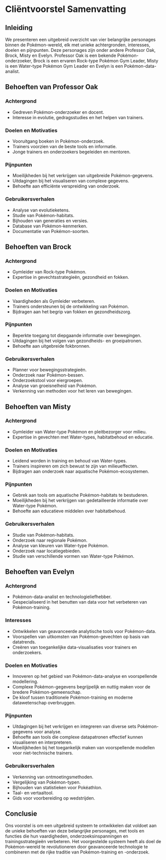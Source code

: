 # Cliëntvoorstel Samenvatting

## Inleiding
We presenteren een uitgebreid overzicht van vier belangrijke personages binnen de Pokémon-wereld, elk met unieke achtergronden, interesses, doelen en pijnpunten. Deze personages zijn onder andere Professor Oak, Brock, Misty en Evelyn. Professor Oak is een bekende Pokémon-onderzoeker, Brock is een ervaren Rock-type Pokémon Gym Leader, Misty is een Water-type Pokémon Gym Leader en Evelyn is een Pokémon-data-analist.

## Behoeften van Professor Oak

### Achtergrond
- Gedreven Pokémon-onderzoeker en docent.
- Interesse in evolutie, gedragsstudies en het helpen van trainers.

### Doelen en Motivaties
- Vooruitgang boeken in Pokémon-onderzoek.
- Trainers voorzien van de beste tools en informatie.
- Jonge trainers en onderzoekers begeleiden en mentoren.

### Pijnpunten
- Moeilijkheden bij het verkrijgen van uitgebreide Pokémon-gegevens.
- Uitdagingen bij het visualiseren van complexe gegevens.
- Behoefte aan efficiënte verspreiding van onderzoek.

### Gebruikersverhalen
- Analyse van evolutieketens.
- Studie van Pokémon-habitats.
- Bijhouden van generaties en versies.
- Database van Pokémon-kenmerken.
- Documentatie van Pokémon-soorten.


## Behoeften van Brock

### Achtergrond
- Gymleider van Rock-type Pokémon.
- Expertise in gevechtsstrategieën, gezondheid en fokken.

### Doelen en Motivaties
- Vaardigheden als Gymleider verbeteren.
- Trainers ondersteunen bij de ontwikkeling van Pokémon.
- Bijdragen aan het begrip van fokken en gezondheidszorg.

### Pijnpunten
- Beperkte toegang tot diepgaande informatie over bewegingen.
- Uitdagingen bij het volgen van gezondheids- en groeipatronen.
- Behoefte aan uitgebreide fokbronnen.

### Gebruikersverhalen
- Planner voor bewegingsstrategieën.
- Onderzoek naar Pokémon-bessen.
- Onderzoekstool voor eiergroepen.
- Analyse van groeisnelheid van Pokémon.
- Verkenning van methoden voor het leren van bewegingen.

## Behoeften van Misty

### Achtergrond
- Gymleider van Water-type Pokémon en pleitbezorger voor milieu.
- Expertise in gevechten met Water-types, habitatbehoud en educatie.

### Doelen en Motivaties
- Leidend worden in training en behoud van Water-types.
- Trainers inspireren om zich bewust te zijn van milieueffecten.
- Bijdragen aan onderzoek naar aquatische Pokémon-ecosystemen.

### Pijnpunten
- Gebrek aan tools om aquatische Pokémon-habitats te bestuderen.
- Moeilijkheden bij het verkrijgen van gedetailleerde informatie over Water-type Pokémon.
- Behoefte aan educatieve middelen over habitatbehoud.

### Gebruikersverhalen
- Studie van Pokémon-habitats.
- Onderzoek naar regionale Pokémon.
- Analyse van kleuren van Water-type Pokémon.
- Onderzoek naar locatiegebieden.
- Studie van verschillende vormen van Water-type Pokémon.

## Behoeften van Evelyn

### Achtergrond
- Pokémon-data-analist en technologieliefhebber.
- Gespecialiseerd in het benutten van data voor het verbeteren van Pokémon-training.

### Interesses
- Ontwikkelen van geavanceerde analytische tools voor Pokémon-data.
- Voorspellen van uitkomsten van Pokémon-gevechten op basis van datatrends.
- Creëren van toegankelijke data-visualisaties voor trainers en onderzoekers.

### Doelen en Motivaties
- Innoveren op het gebied van Pokémon-data-analyse en voorspellende modellering.
- Complexe Pokémon-gegevens begrijpelijk en nuttig maken voor de bredere Pokémon-gemeenschap.
- De kloof tussen traditionele Pokémon-training en moderne datawetenschap overbruggen.

### Pijnpunten
- Uitdagingen bij het verkrijgen en integreren van diverse sets Pokémon-gegevens voor analyse.
- Behoefte aan tools die complexe datapatronen effectief kunnen visualiseren en interpreteren.
- Moeilijkheden bij het toegankelijk maken van voorspellende modellen voor niet-technische trainers.

### Gebruikersverhalen
- Verkenning van ontmoetingsmethoden.
- Vergelijking van Pokémon-typen.
- Bijhouden van statistieken voor Pokéathlon.
- Taal- en vertaaltool.
- Gids voor voorbereiding op wedstrijden.

## Conclusie
Ons voorstel is om een uitgebreid systeem te ontwikkelen dat voldoet aan de unieke behoeften van deze belangrijke personages, met tools en functies die hun vaardigheden, onderzoeksinspanningen en trainingsstrategieën verbeteren. Het voorgestelde systeem heeft als doel de Pokémon-wereld te revolutioneren door geavanceerde technologie te combineren met de rijke traditie van Pokémon-training en -onderzoek.